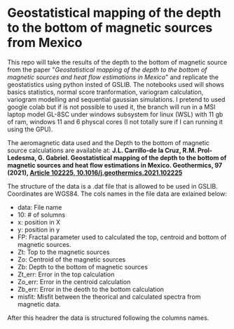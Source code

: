 # Geostatistical mapping of the depth to the bottom of magnetic sources from Mexico

This repo will take the results of the depth to the bottom of magnetic source from the paper "*Geostatistical mapping of the depth to the bottom of magnetic sources and heat flow estimations in Mexico*" and replicate the geostatistics using python insted of GSLIB. The notebooks used will shows basics statistics, normal score tranformation, variogram calculation, variogram modelling and sequential gaussian simulations. I pretend to used google colab but if is not possible to used it, the branch will run in a MSI laptop model GL-8SC under windows subsystem for linux (WSL) with 11 gb of ram, windows 11 and 6 physcal cores (I not totally sure if I can running it using the GPU).

The aeromagnetic data used and the Depth to the bottom of magnetic source calculations are available at: **J.L. Carrillo-de la Cruz, R.M. Prol-Ledesma, G. Gabriel. Geostatistical mapping of the depth to the bottom of magnetic sources and heat flow estimations in Mexico. Geothermics, 97 (2021), [Article 102225, 10.1016/j.geothermics.2021.102225](https://doi.org/10.1016/j.geothermics.2021.102225)**

The structure of the data is a .dat file that is allowed to be used in GSLIB. Coordinates are WGS84. The cols names in the file data are exlained below:
* data: File name
* 10: # of solumns
* x: position in X
* y: position in y
* FP: Fractal parameter used to calculated the top, centroid and bottom of magnetic sources.
* Zt: Top to the magnetic sources
* Zo: Centroid of the magnetic sources
* Zb: Depth to the bottom of magnetic sources
* Zt_err: Error in the top calculation
* Zo_err: Error in the centroid calculation
* Zb_err: Error in the deoth to the bottom calculation
* misfit: Misfit between the theorical and calculated spectra from magnetic data.

After this headrer the data is structured following the columns names.
